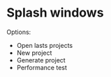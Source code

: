 # Splash windows

Options:
- Open lasts projects
- New project
- Generate project
- Performance test
